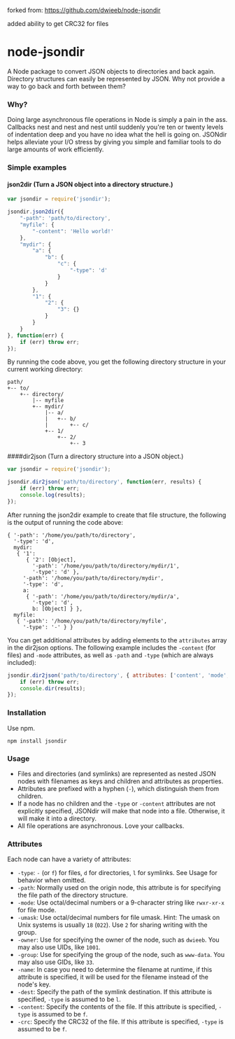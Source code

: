forked from: https://github.com/dwieeb/node-jsondir

added ability to get CRC32 for files

node-jsondir
============

A Node package to convert JSON objects to directories and back again. Directory structures can easily be represented by JSON. Why not provide a way to go back and forth between them?

### Why?

Doing large asynchronous file operations in Node is simply a pain in the ass. Callbacks nest and nest and nest until suddenly you're ten or twenty levels of indentation deep and you have no idea what the hell is going on. JSONdir helps alleviate your I/O stress by giving you simple and familiar tools to do large amounts of work efficiently.

### Simple examples

#### json2dir (Turn a JSON object into a directory structure.)

```javascript
var jsondir = require('jsondir');

jsondir.json2dir({
    "-path": 'path/to/directory',
    "myfile": {
        "-content": 'Hello world!'
    },
    "mydir": {
        "a": {
            "b": {
                "c": {
                    "-type": 'd'
                }
            }
        },
        "1": {
            "2": {
                "3": {}
            }
        }
    }
}, function(err) {
    if (err) throw err;
});
```

By running the code above, you get the following directory structure in your current working directory:

```
path/
+-- to/
    +-- directory/
        |-- myfile
        +-- mydir/
            |-- a/
            |   +-- b/
            |       +-- c/
            +-- 1/
                +-- 2/
                    +-- 3
```

####dir2json (Turn a directory structure into a JSON object.)

```javascript
var jsondir = require('jsondir');

jsondir.dir2json('path/to/directory', function(err, results) {
    if (err) throw err;
    console.log(results);
});
```

After running the json2dir example to create that file structure, the following is the output of running the code above:

```
{ '-path': '/home/you/path/to/directory',
  '-type': 'd',
  mydir:
   { '1':
      { '2': [Object],
        '-path': '/home/you/path/to/directory/mydir/1',
        '-type': 'd' },
     '-path': '/home/you/path/to/directory/mydir',
     '-type': 'd',
     a:
      { '-path': '/home/you/path/to/directory/mydir/a',
        '-type': 'd',
        b: [Object] } },
  myfile:
   { '-path': '/home/you/path/to/directory/myfile',
     '-type': '-' } }
```

You can get additional attributes by adding elements to the `attributes` array in the dir2json options. The following example includes the `-content` (for files) and `-mode` attributes, as well as `-path` and `-type` (which are always included):

```javascript
jsondir.dir2json('path/to/directory', { attributes: ['content', 'mode', 'crc'] }, function(err, results) {
    if (err) throw err;
    console.dir(results);
});
```

### Installation

Use npm.

    npm install jsondir

### Usage

* Files and directories (and symlinks) are represented as nested JSON nodes with filenames as keys and children and attributes as properties.
* Attributes are prefixed with a hyphen (`-`), which distinguish them from children.
* If a node has no children and the `-type` or `-content` attributes are not explicitly specified, JSONdir will make that node into a file. Otherwise, it will make it into a directory.
* All file operations are asynchronous. Love your callbacks.

### Attributes

Each node can have a variety of attributes:

* `-type`: `-` (or `f`) for files, `d` for directories, `l` for symlinks. See Usage for behavior when omitted.
* `-path`: Normally used on the origin node, this attribute is for specifying the file path of the directory structure.
* `-mode`: Use octal/decimal numbers or a 9-character string like `rwxr-xr-x` for file mode.
* `-umask`: Use octal/decimal numbers for file umask. Hint: The umask on Unix systems is usually `18` (`022`). Use `2` for sharing writing with the group.
* `-owner`: Use for specifying the owner of the node, such as `dwieeb`. You may also use UIDs, like `1001`.
* `-group`: Use for specifying the group of the node, such as `www-data`. You may also use GIDs, like `33`.
* `-name`: In case you need to determine the filename at runtime, if this attribute is specified, it will be used for the filename instead of the node's key.
* `-dest`: Specify the path of the symlink destination. If this attribute is specified, `-type` is assumed to be `l`.
* `-content`: Specify the contents of the file. If this attribute is specified, `-type` is assumed to be `f`.
* `-crc`: Specify the CRC32 of the file. If this attribute is specified, `-type` is assumed to be `f`.
